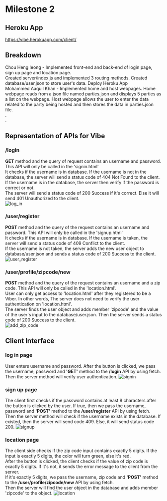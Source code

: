 # Milestone 2
## Heroku App
https://vibe.herokuapp.com/client/
## Breakdown 
Chou Heng Ieong - Implemented front-end and back-end of login page, sign up page and location page.<br>
Created server/index.js and implemented 3 routing methods. Created database/user.json to store user's data. Deploy Heroku App<br>
Mohammed Aaquil Khan - Implemented home and host webpages. Home webpage reads from a json file named parties.json and displays 5 parties as a list on the webpage. Host webpage allows the user to enter the data related to the party being hosted and then stores the data in parties.json file.<br>
.<br>
.<br>
## Representation of APIs for Vibe
### /login <br>
**GET** method and the query of request contains an username and password. This API will only be called in the 'signin.html'<br>
It checks if the username is in database. If the username is not in the database, the server will send a status code of 404 Not Found to the client.<br>
If the username is in the database, the server then verify if the password is correct or not.<br>
The server will send a status code of 200 Success if it's correct. Else it will send 401 Unauthorized to the client.<br>
![log_in](https://user-images.githubusercontent.com/71384413/164307377-a001a1c5-c36b-462c-8d68-468d4e2cf876.png)
### /user/register <br>
**POST** method and the query of the request contains an username and password. This API will only be called in the 'signup.html'<br>
It checks if the username is in database. If the username is taken, the server will send a status code of 409 Conflict to the client.<br>
If the username is not taken, the server adds the new user object to database/user.json and sends a status code of 200 Success to the client.<br>
![user_register](https://user-images.githubusercontent.com/71384413/164307393-87b7743c-71d2-4612-adc0-0fd80d6a0bbc.png)
### /user/profile/zipcode/new <br>
**POST** method and the query of the request contains an username and a zip code. This API will only be called in the 'location.html'.<br>
User can only get access to 'location.html' after they registered to be a Viber. In other words, The server does not need to verify the user authentication on 'location.html'.<br>
The server finds the user object and adds member 'zipcode' and the value of the user's input to the database/user.json. Then the server sends a status code of 200 Success to the client. <br>
![add_zip_code](https://user-images.githubusercontent.com/71384413/164312977-c265f20b-d91a-46a0-b335-9003b5de6308.png)
## Client Interface
### log in page
User enters username and password. After the button is clicked, we pass the username, password and **'GET'** method to the **/login** API by using fetch. Then the server method will verify user authentication.
![signin](https://user-images.githubusercontent.com/71384413/164315087-009cb022-0660-46c0-8c75-01d6b1f05e64.jpg)
### sign up page
The client first checks if the password contains at least 8 characters after the button is clicked by the user. If true, then we pass the username, password and **'POST'** method to the **/user/register** API by using fetch. <br>
Then the server method will check if the username exists in the database. If existed, then the server will send code 409. Else, it will send status code 200.
![signup](https://user-images.githubusercontent.com/71384413/164319853-919d5658-397e-454d-9fd1-97c83143b907.jpg)
### location page
The client side checks if the zip code input contains exactly 5 digits. If the input is exactly 5 digits, the color will turn green, else it's red.<br>
After the button is clicked, the client checks if the value of zip code is exactly 5 digits. If it's not, it sends the error message to the client from the server.<br>
If it's exactly 5 digits, we pass the username, zip code and **'POST'** method to the **/user/profile/zipcode/new** API by using fetch. <br>
Then the server will find the user object in the database and adds member 'zipcode' to the object.
![location](https://user-images.githubusercontent.com/71384413/164320859-ec94d78a-8b5f-4f8a-ba85-4215b8995737.jpg)

